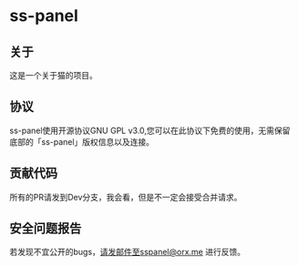 # ss-panel

## 关于

这是一个关于猫的项目。

## 协议

ss-panel使用开源协议GNU GPL v3.0,您可以在此协议下免费的使用，无需保留底部的「ss-panel」版权信息以及连接。

## 贡献代码

所有的PR请发到Dev分支，我会看，但是不一定会接受合并请求。

## 安全问题报告

若发现不宜公开的bugs，请发邮件至sspanel@orx.me 进行反馈。